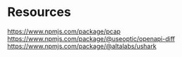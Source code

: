 # Resources

<https://www.npmjs.com/package/pcap>
<https://www.npmjs.com/package/@useoptic/openapi-diff>
<https://www.npmjs.com/package/@altalabs/ushark>
